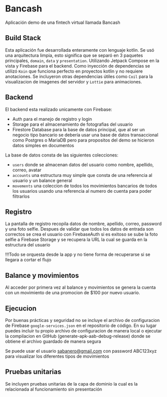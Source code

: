 # Bancash

Aplicación demo de una fintech virtual llamada Bancash

## Build Stack

Esta aplicación fue desarrollada enteramente con lenguaje kotlin. Se usó una arquitectura limpia, esto significa que se separó en 3 paquetes principales, 
`domain`, `data` y `presentation`. Utilizando Jetpack Compose en la vista y Firebase para el backend. 
Como inyección de dependencias se utilizó `Koin` que funciona perfecto en proyectos kotlin y no requiere anotaciones.
Se incluyeron otras dependencias útiles como `Coil` para la visualizacion de imagenes del servidor y `Lottie` para animaciones.

## Backend

El backend esta realizado unicamente con Firebase: 
- Auth para el manejo de registro y login
- Storage para el almacenamiento de fotografias del usuario
- Firestore Database para la base de datos principal, que al ser un negocio tipo bancario se debería usar una base de datos transaccional como Postgres o MariaDB pero para propositos del demo se hicieron datos simples en documentos

La base de datos consta de las siguientes colecciones:
- `users` donde se almacenan datos del usuario como nombre, apellido, correo, avatar
- `accounts` una estructura muy simple que consta de una referencia al usuario y un balance general
- `movements` una coleccion de todos los movimientos bancarios de todos los usuarios usando una referencia al numero de cuenta para poder filtrarlos

## Registro

La pantalla de registro recopila datos de nombre, apellido, correo, password y una foto selfie. 
Despues de validar que todos los datos de entrada son correctos se crea el usuario con FirebaseAuth si es exitoso se sube la foto selfie a Firebase Storage y se recupera la URL la cual se guarda en la estructura del usuario

!!!Todo se orquesta desde la app y no tiene forma de recuperarse si se llegara a cortar el flujo

## Balance y movimientos

Al acceder por primera vez al balance y movimientos se genera la cuenta con un movimiento de una promocion de $100 por nuevo usuario.

## Ejecucion

Por buenas prácticas y seguridad no se incluye el archivo de configuracion de Firebase `google-services.json` en el repositorio de código. 
En su lugar puedes incluir tu propio archivo de configuracion de manera local o ejecutar la compilacion en GitHub (generate-apk-aab-debug-release) donde se obtiene el archivo guardado de manera segura 

Se puede usar el usuario sabanero@gmail.com con password ABC123xyz para visualizar los diferentes tipos de movimientos

## Pruebas unitarias

Se incluyen pruebas unitarias de la capa de dominio la cual es la relacionada al funcionamiento sin presentación
